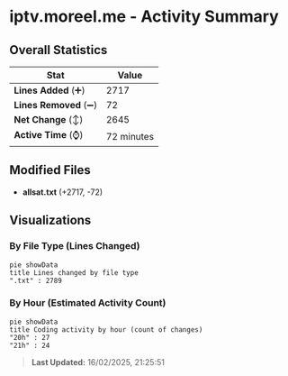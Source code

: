 # iptv.moreel.me - Activity Summary 

## Overall Statistics

| Stat                   | Value                                                             |
| ---------------------- | ----------------------------------------------------------------- |
| **Lines Added** (➕)   | 2717                                          |
| **Lines Removed** (➖) | 72                                        |
| **Net Change** (↕)    | 2645                |
| **Active Time** (⌚)   | 72 minutes |


## Modified Files
- **allsat.txt** (+2717, -72)

## Visualizations

### By File Type (Lines Changed)

```mermaid
pie showData
title Lines changed by file type
".txt" : 2789
```

### By Hour (Estimated Activity Count)

```mermaid
pie showData
title Coding activity by hour (count of changes)
"20h" : 27
"21h" : 24
```


> **Last Updated:** 16/02/2025, 21:25:51